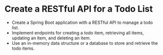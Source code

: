 # Create a RESTful API for a Todo List

- Create a Spring Boot application with a RESTful API to manage a todo list.
- Implement endpoints for creating a todo item, retrieving all items, updating an item, and deleting an item.
- Use an in-memory data structure or a database to store and retrieve the todo items.